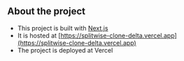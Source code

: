 ## About the project

- This project is built with [Next.js](https://nextjs.org/)
- It is hosted at [https://splitwise-clone-delta.vercel.app](https://splitwise-clone-delta.vercel.app)
- The project is deployed at Vercel